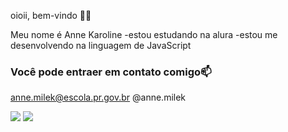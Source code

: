 oioii, bem-vindo 💋💋

Meu nome é Anne Karoline 
-estou estudando na alura
-estou me desenvolvendo na linguagem de JavaScript

### Você pode entraer em contato comigo📫

anne.milek@escola.pr.gov.br
@anne.milek




![](https://media.tenor.com/w6tqFJIi1uwAAAAi/my-melody.gif)
![](https://media.tenor.com/iudo4KFgfhMAAAAj/melody-my-melody.gif)
